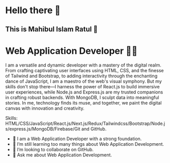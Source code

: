 # Hello there 👋

## This is Mahibul Islam Ratul 🥰
# Web Application Developer 👨‍💻


I am a versatile and dynamic developer with a mastery of the digital realm. From crafting captivating user interfaces using HTML, CSS, and the finesse of Tailwind and Bootstrap, to adding interactivity through the enchanting dance of JavaScript, I am a maestro of the web's visual symphony. But my skills don't stop there—I harness the power of React.js to build immersive user experiences, while Node.js and Express.js are my trusted companions in crafting robust backends. With MongoDB, I sculpt data into meaningful stories. In me, technology finds its muse, and together, we paint the digital canvas with innovation and creativity.

Skills: HTML/CSS/JavaScript/React.js/Next.js/Redux/Tailwindcss/Bootstrap/Node.js/express.js/MongoDB/Firebase/Git and GitHub.

- 🔭 I am a Web Application Developer with a strong foundation.
- 🌱 I’m still learning too many things about Web Application Development.
- 👯 I’m looking to collaborate on GitHub.
- 💬 Ask me about Web Application Development.




 



 





